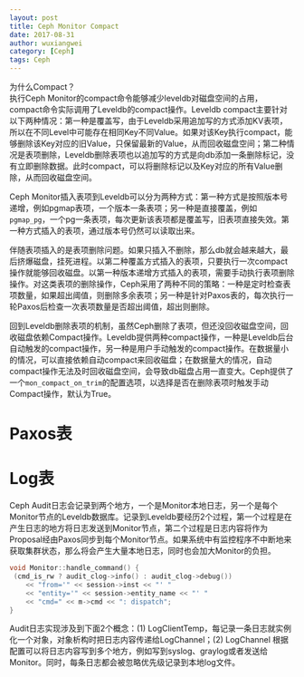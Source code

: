 ```yaml
---
layout: post
title: Ceph Monitor Compact
date: 2017-08-31
author: wuxiangwei
category: [Ceph]
tags: Ceph
---
```



为什么Compact？    
执行Ceph Monitor的compact命令能够减少leveldb对磁盘空间的占用，compact命令实际调用了Leveldb的compact操作。Leveldb compact主要针对以下两种情况：第一种是覆盖写，由于Leveldb采用追加写的方式添加KV表项，所以在不同Level中可能存在相同Key不同Value。如果对该Key执行compact，能够删除该Key对应的旧Value，只保留最新的Value，从而回收磁盘空间；第二种情况是表项删除，Leveldb删除表项也以追加写的方式是向db添加一条删除标记，没有立即删除数据。此时compact，可以将删除标记以及Key对应的所有Value删除，从而回收磁盘空间。

Ceph Monitor插入表项到Leveldb可以分为两种方式：第一种方式是按照版本号递增，例如pgmap表项，一个版本一条表项；另一种是直接覆盖，例如`pgmap_pg`，一个pg一条表项，每次更新该表项都是覆盖写，旧表项直接失效。第一种方式插入的表项，通过版本号仍然可以读取出来。

伴随表项插入的是表项删除问题。如果只插入不删除，那么db就会越来越大，最后挤爆磁盘，挂死进程。以第二种覆盖方式插入的表项，只要执行一次compact操作就能够回收磁盘。以第一种版本递增方式插入的表项，需要手动执行表项删除操作。对这类表项的删除操作，Ceph采用了两种不同的策略：一种是定时检查表项数量，如果超出阈值，则删除多余表项；另一种是针对Paxos表的，每次执行一轮Paxos后检查一次表项数量是否超出阈值，超出则删除。

回到Leveldb删除表项的机制，虽然Ceph删除了表项，但还没回收磁盘空间，回收磁盘依赖Compact操作。Leveldb提供两种compact操作，一种是Leveldb后台自动触发的compact操作，另一种是用户手动触发的compact操作。在数据量小的情况，可以直接依赖自动compact来回收磁盘；在数据量大的情况，自动compact操作无法及时回收磁盘空间，会导致db磁盘占用一直变大。Ceph提供了一个`mon_compact_on_trim`的配置选项，以选择是否在删除表项时触发手动Compact操作，默认为True。


# Paxos表


# Log表

Ceph Audit日志会记录到两个地方，一个是Monitor本地日志，另一个是每个Monitor节点的Leveldb数据库。记录到Leveldb要经历2个过程，第一个过程是在产生日志的地方将日志发送到Monitor节点，第二个过程是日志内容将作为Proposal经由Paxos同步到每个Monitor节点。如果系统中有监控程序不中断地来获取集群状态，那么将会产生大量本地日志，同时也会加大Monitor的负担。   

```cpp
void Monitor::handle_command() {
 (cmd_is_rw ? audit_clog->info() : audit_clog->debug())
    << "from='" << session->inst << "' "
    << "entity='" << session->entity_name << "' "
    << "cmd=" << m->cmd << ": dispatch";
}
```
Audit日志实现涉及到下面2个概念：(1) LogClientTemp，每记录一条日志就实例化一个对象，对象析构时把日志内容传递给LogChannel；(2) LogChannel 根据配置可以将日志内容写到多个地方，例如写到syslog、graylog或者发送给Monitor。同时，每条日志都会被忽略优先级记录到本地log文件。
